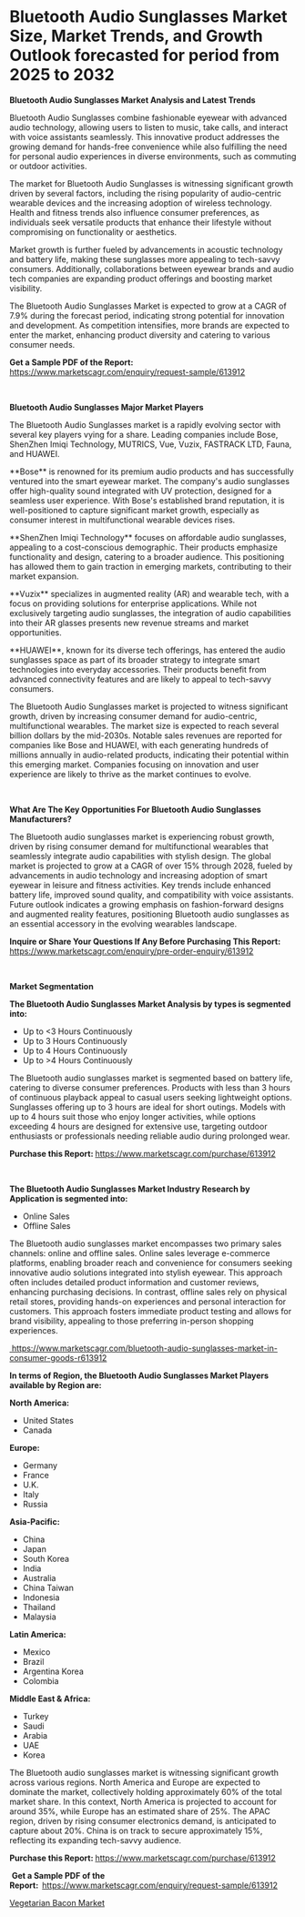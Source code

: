 <p><h1>Bluetooth Audio Sunglasses Market Size, Market Trends, and Growth Outlook forecasted for period from 2025 to 2032</h1></p><p><strong>Bluetooth Audio Sunglasses Market Analysis and Latest Trends</strong></p>
<p><p>Bluetooth Audio Sunglasses combine fashionable eyewear with advanced audio technology, allowing users to listen to music, take calls, and interact with voice assistants seamlessly. This innovative product addresses the growing demand for hands-free convenience while also fulfilling the need for personal audio experiences in diverse environments, such as commuting or outdoor activities. </p><p>The market for Bluetooth Audio Sunglasses is witnessing significant growth driven by several factors, including the rising popularity of audio-centric wearable devices and the increasing adoption of wireless technology. Health and fitness trends also influence consumer preferences, as individuals seek versatile products that enhance their lifestyle without compromising on functionality or aesthetics. </p><p>Market growth is further fueled by advancements in acoustic technology and battery life, making these sunglasses more appealing to tech-savvy consumers. Additionally, collaborations between eyewear brands and audio tech companies are expanding product offerings and boosting market visibility. </p><p>The Bluetooth Audio Sunglasses Market is expected to grow at a CAGR of 7.9% during the forecast period, indicating strong potential for innovation and development. As competition intensifies, more brands are expected to enter the market, enhancing product diversity and catering to various consumer needs.</p></p>
<p><strong>Get a Sample PDF of the Report:&nbsp;</strong> <a href="https://www.marketscagr.com/enquiry/request-sample/613912?utm_campaign=2097&utm_medium=2&utm_source=Github&utm_content=ia&utm_term=24032025&utm_id=bluetooth-audio-sunglasses">https://www.marketscagr.com/enquiry/request-sample/613912</a></p>
<p>&nbsp;</p>
<p><strong>Bluetooth Audio Sunglasses Major Market Players</strong></p>
<p><p>The Bluetooth Audio Sunglasses market is a rapidly evolving sector with several key players vying for a share. Leading companies include Bose, ShenZhen Imiqi Technology, MUTRICS, Vue, Vuzix, FASTRACK LTD, Fauna, and HUAWEI.</p><p>**Bose** is renowned for its premium audio products and has successfully ventured into the smart eyewear market. The company's audio sunglasses offer high-quality sound integrated with UV protection, designed for a seamless user experience. With Bose's established brand reputation, it is well-positioned to capture significant market growth, especially as consumer interest in multifunctional wearable devices rises.</p><p>**ShenZhen Imiqi Technology** focuses on affordable audio sunglasses, appealing to a cost-conscious demographic. Their products emphasize functionality and design, catering to a broader audience. This positioning has allowed them to gain traction in emerging markets, contributing to their market expansion.</p><p>**Vuzix** specializes in augmented reality (AR) and wearable tech, with a focus on providing solutions for enterprise applications. While not exclusively targeting audio sunglasses, the integration of audio capabilities into their AR glasses presents new revenue streams and market opportunities.</p><p>**HUAWEI**, known for its diverse tech offerings, has entered the audio sunglasses space as part of its broader strategy to integrate smart technologies into everyday accessories. Their products benefit from advanced connectivity features and are likely to appeal to tech-savvy consumers.</p><p>The Bluetooth Audio Sunglasses market is projected to witness significant growth, driven by increasing consumer demand for audio-centric, multifunctional wearables. The market size is expected to reach several billion dollars by the mid-2030s. Notable sales revenues are reported for companies like Bose and HUAWEI, with each generating hundreds of millions annually in audio-related products, indicating their potential within this emerging market. Companies focusing on innovation and user experience are likely to thrive as the market continues to evolve.</p></p>
<p>&nbsp;</p>
<p><strong>What Are The Key Opportunities For Bluetooth Audio Sunglasses Manufacturers?</strong></p>
<p><p>The Bluetooth audio sunglasses market is experiencing robust growth, driven by rising consumer demand for multifunctional wearables that seamlessly integrate audio capabilities with stylish design. The global market is projected to grow at a CAGR of over 15% through 2028, fueled by advancements in audio technology and increasing adoption of smart eyewear in leisure and fitness activities. Key trends include enhanced battery life, improved sound quality, and compatibility with voice assistants. Future outlook indicates a growing emphasis on fashion-forward designs and augmented reality features, positioning Bluetooth audio sunglasses as an essential accessory in the evolving wearables landscape.</p></p>
<p><strong>Inquire or Share Your Questions If Any Before Purchasing This Report:</strong> <a href="https://www.marketscagr.com/enquiry/pre-order-enquiry/613912?utm_campaign=2097&utm_medium=2&utm_source=Github&utm_content=ia&utm_term=24032025&utm_id=bluetooth-audio-sunglasses">https://www.marketscagr.com/enquiry/pre-order-enquiry/613912</a></p>
<p>&nbsp;</p>
<p><strong>Market Segmentation</strong></p>
<p><strong>The Bluetooth Audio Sunglasses Market Analysis by types is segmented into:</strong></p>
<p><ul><li>Up to <3 Hours Continuously</li><li>Up to 3 Hours Continuously</li><li>Up to 4 Hours Continuously</li><li>Up to >4 Hours Continuously</li></ul></p>
<p><p>The Bluetooth audio sunglasses market is segmented based on battery life, catering to diverse consumer preferences. Products with less than 3 hours of continuous playback appeal to casual users seeking lightweight options. Sunglasses offering up to 3 hours are ideal for short outings. Models with up to 4 hours suit those who enjoy longer activities, while options exceeding 4 hours are designed for extensive use, targeting outdoor enthusiasts or professionals needing reliable audio during prolonged wear.</p></p>
<p><strong>Purchase this Report:&nbsp;</strong><a href="https://www.marketscagr.com/purchase/613912?utm_campaign=2097&utm_medium=2&utm_source=Github&utm_content=ia&utm_term=24032025&utm_id=bluetooth-audio-sunglasses">https://www.marketscagr.com/purchase/613912</a></p>
<p>&nbsp;</p>
<p><strong>The Bluetooth Audio Sunglasses Market Industry Research by Application is segmented into:</strong></p>
<p><ul><li>Online Sales</li><li>Offline Sales</li></ul></p>
<p><p>The Bluetooth audio sunglasses market encompasses two primary sales channels: online and offline sales. Online sales leverage e-commerce platforms, enabling broader reach and convenience for consumers seeking innovative audio solutions integrated into stylish eyewear. This approach often includes detailed product information and customer reviews, enhancing purchasing decisions. In contrast, offline sales rely on physical retail stores, providing hands-on experiences and personal interaction for customers. This approach fosters immediate product testing and allows for brand visibility, appealing to those preferring in-person shopping experiences.</p></p>
<p><a href="https://www.marketscagr.com/bluetooth-audio-sunglasses-market-in-consumer-goods-r613912?utm_campaign=2097&utm_medium=2&utm_source=Github&utm_content=ia&utm_term=24032025&utm_id=bluetooth-audio-sunglasses">&nbsp;https://www.marketscagr.com/bluetooth-audio-sunglasses-market-in-consumer-goods-r613912</a></p>
<p><strong>In terms of Region, the Bluetooth Audio Sunglasses Market Players available by Region are:</strong></p>
<p>
    <p> <strong> North America: </strong>
        <ul>
            <li>United States</li>
            <li>Canada</li>
        </ul>
        </p> 
    <p> <strong> Europe: </strong>
        <ul>
            <li>Germany</li>
            <li>France</li>
            <li>U.K.</li>
            <li>Italy</li>
            <li>Russia</li>
        </ul>
        </p> 
    <p> <strong> Asia-Pacific: </strong>
        <ul>
            <li>China</li>
            <li>Japan</li>
            <li>South Korea</li>
            <li>India</li>
            <li>Australia</li>
            <li>China Taiwan</li>
            <li>Indonesia</li>
            <li>Thailand</li>
            <li>Malaysia</li>
        </ul>
        </p> 
    <p> <strong> Latin America: </strong>
        <ul>
            <li>Mexico</li>
            <li>Brazil</li>
            <li>Argentina Korea</li>
            <li>Colombia</li>
        </ul>
        </p> 
    <p> <strong> Middle East & Africa: </strong>
        <ul>
            <li>Turkey</li>
            <li>Saudi</li>
            <li>Arabia</li>
            <li>UAE</li>
            <li>Korea</li>
        </ul>
    </p>
    </p>
<p><p>The Bluetooth audio sunglasses market is witnessing significant growth across various regions. North America and Europe are expected to dominate the market, collectively holding approximately 60% of the total market share. In this context, North America is projected to account for around 35%, while Europe has an estimated share of 25%. The APAC region, driven by rising consumer electronics demand, is anticipated to capture about 20%. China is on track to secure approximately 15%, reflecting its expanding tech-savvy audience.</p></p>
<p><strong>Purchase this Report: </strong><a href="https://www.marketscagr.com/purchase/613912?utm_campaign=2097&utm_medium=2&utm_source=Github&utm_content=ia&utm_term=24032025&utm_id=bluetooth-audio-sunglasses">https://www.marketscagr.com/purchase/613912</a></p>
<p>&nbsp;<strong>Get a Sample PDF of the Report:&nbsp;&nbsp;</strong><a href="https://www.marketscagr.com/enquiry/request-sample/613912?utm_campaign=2097&utm_medium=2&utm_source=Github&utm_content=ia&utm_term=24032025&utm_id=bluetooth-audio-sunglasses">https://www.marketscagr.com/enquiry/request-sample/613912</a></p>
<p><strong></strong></p>
<p><p><a href="https://github.com/FlorianWolf90/Market-Research-Report-List-1/blob/main/vegetarian-bacon-market.md?utm_campaign=2097&utm_medium=2&utm_source=Github&utm_content=ia&utm_term=24032025&utm_id=bluetooth-audio-sunglasses">Vegetarian Bacon Market</a></p></p>